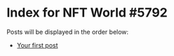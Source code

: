 # Index for NFT World #5792
Posts will be displayed in the order below:

- [Your first post](./001-first.md)

